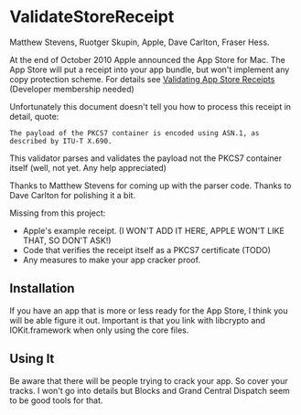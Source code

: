# ValidateStoreReceipt
Matthew Stevens, Ruotger Skupin, Apple, Dave Carlton, Fraser Hess.

At the end of October 2010 Apple announced the App Store for Mac. The App Store will put a receipt into your app bundle, but 
won't implement any copy protection scheme. For details see [Validating App Store Receipts](https://developer.apple.com/devcenter/mac/documents/validating.html) (Developer membership needed)

Unfortunately this document doesn't tell you how to process this receipt in detail, quote:

    The payload of the PKCS7 container is encoded using ASN.1, as described by ITU-T X.690.

This validator parses and validates the payload not the PKCS7 container itself (well, not yet. Any help appreciated) 

Thanks to Matthew Stevens for coming up with the parser code. Thanks to Dave Carlton for polishing it a bit.

Missing from this project: 

- Apple's example receipt. (I WON'T ADD IT HERE, APPLE WON'T LIKE THAT, SO DON'T ASK!)
- Code that verifies the receipt itself as a PKCS7 certificate (TODO)
- Any measures to make your app cracker proof.

## Installation

If you have an app that is more or less ready for the App Store, I think you will be able figure it out. Important is that you link with libcrypto and IOKit.framework when only using the core files.

## Using It

Be aware that there will be people trying to crack your app. So cover your tracks. I won't go into details but Blocks and Grand Central Dispatch seem to be good tools for that.
